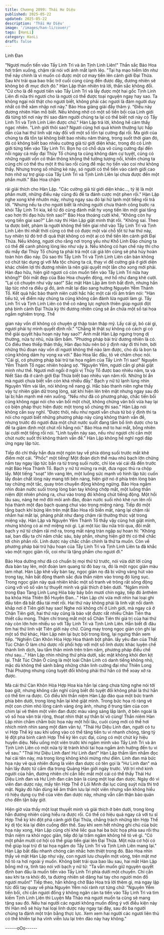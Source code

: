 ```yaml
---
title: Chương 2099: Thái Hư Diệu
published: 2025-05-22
updated: 2025-05-22
description: 'Thái Hư Diệu'
image: '/images/han-li/cover/'
tags: [HanLi]
category: HanLi
draft: false
---
```


Linh Đan

"Ngươi muốn tiến vào Tẩy Linh Trì và ăn Tịnh Linh Liên!" Thần
sắc Bảo Hoa hơi trầm xuống, chậm rãi nói với ánh mắt lạnh lẽo.
"Tại hạ mạo hiểm lớn như thế này chính là vì muốn có được một
cơ may tiến lên cảnh giới Đại Thừa. Sau khi trải qua bao trắc trở
cuối cùng cũng đến được đây, đương nhiên sẽ không bỏ đi mục
đích đó." Hàn Lập thản nhiên trả lời, thần sắc không đổi.
"Cứ cho là để ngươi tiến vào Tẩy Linh Trì và lấy được một hai gốc
Tịnh Linh Liên đi nữa thì ngươi cho là ngươi có thể được toại
nguyện ngay hay sao. Ta không ngại nói thật cho ngươi biết,
không phải các ngươi là đám người duy nhất có thể xâm nhập nơi
này." Bảo Hoa giảng giải đầy thâm ý.
"Điều này đương nhiên Hàn mỗ biết. Nếu không nhờ có một số
tiền bối của Linh giới đã từng tới nơi này thì sao đám người chúng
ta lại có thể biết nơi này có Tẩy Linh Trì và Tịnh Linh Liên được
chứ." Hàn Lập trả lời, không hề cảm thấy ngạc nhiên.
"Linh giới thôi sao? Ngươi cũng hơi quá khinh thường lực hấp dẫn
của hai thứ linh vật này đối với một số tồn tại cường đại rồi. Ma
giới của chúng ta đã tồn tại không biết bao nhiêu năm tháng,
trong suốt thời gian đó, đã có không biết bao nhiêu cường giả từ
giới diện khác, trong đó có Linh giới từng tiến vào Tẩy Linh Trì.
Bọn họ có chỗ dựa vô cùng cường đại đến nỗi ngay cả mấy đại
Thủy Tổ chúng ta cũng không dám cự tuyệt, cũng có những người
vốn có thần thông không thể tưởng tượng nổi, khiến chúng ta
cũng chỉ có thể thu một ít thù lao rồi cũng để mặc họ tiến vào coi
như không thấy. Nhưng trong số những kẻ này, só người có thể
tiến vào cảnh giới cao hơn nhờ sự trợ giúp của Tẩy Linh Trì và
Tịnh Linh Liên lại chưa được đến một phần mười." Bảo Hoa chậm

rãi giải thích cho Hàn Lập.
"Các cường giả từ giới diện khác..., tỷ lệ là một phần mười, những
điều này cũng đủ để ta đánh cược một phen rồi." Hàn Lập nghe
xong khẽ nhướn mày, nhưng ngay sau đó lại hừ lạnh một tiếng rồi
trả lời.
"Nhưng nếu ta cho ngươi biết là những người chưa thành công
bước ra khỏi Tẩy Linh Trì kia, kể từ đó cũng đánh mất hy vọng
tiến lên một giai tầng cao hơn thì đạo hữu tính sao?" Bảo Hoa
thoáng cười khẽ.
"Không còn hy vọng tiến giai sao?" Lần này thì Hàn Lập giật mình
thật rồi.
"Không sai. Theo ta được biết, phàm là người không thể tiến giai
nhờ vào Tẩy Linh Trì và Tịnh Linh Liên thì nhất thời cũng có thể có
được một vài chỗ tốt từ hai thứ này, tuy nhiên từ đó trở đi quả thật
không có một ai có thể tiến lên cảnh giới Đại Thừa. Nếu không,
ngươi cho rằng nơi trọng yếu như Khổ Linh Đảo chúng ta có thể
để canh phòng lỏng lẻo như vậy à. Nếu không có hạn chế này thì
cho dù mấy đại Thủy Tổ chúng ta phải trả một cái giá lớn cũng sẽ
phá hủy hoàn toàn hòn đảo này. Dù sao thì Tẩy Linh Trì và Tịnh
Linh Liên căn bản không có chút tác dụng gì với Ma tộc chúng ta
cả, thay vì để cường giả ở giới diện khác chiếm lợi thì đương
nhiên là nên giải quyết một lần cho xong mới phải. Hàn đạo hữu,
hiện giờ ngươi có còn muốn tiến vào Tẩy Linh Trì nữa hay
không?" Đôi mắt đẹp của Bảo Hoa chuyển động, mơ hồ như đang
khẽ cười.
"Lại có chuyện như vậy sao!" Sắc mặt Hàn Lập âm tình bất định,
nhưng hắn lập tức nhớ ra điều gì đó, ánh mắt lại đảo sang hướng
Nguyên Yểm Thánh Tổ.
Kết quả hắc bào thanh niên cười hắc hắc một cái rồi âm trầm nói:
"Hàn tiểu tử, về điểm này chúng ta cũng không cần đánh lừa
ngươi làm gì. Tẩy Linh Trì và Tịnh Linh Liên có thể có năng lực
nghịch thiên giúp ngươi đột phá bình cảnh Đại Thừa kỳ thì đương
nhiên cũng sẽ ẩn chứa một số tai họa ngầm nghiêm trọng. Thế

gian này vốn dĩ không có chuyện gì thập toàn thập mỹ. Lấy cái gì,
bỏ cái gì, ngươi phải tự mình quyết định rồi."
"Chẳng lẽ thật sự không có cách gì có thể giải quyết hậu hoạn
này hay sao?" Ánh mắt Hàn Lập ngưng trọng dị thường, nửa tự
nhủ, nửa lẩm bẩm.
"Phương pháp bài trừ đương nhiên là có. Có điều theo thiếp thân
thấy, Hàn đạo hữu nên bỏ ý định này đi thì hơn, bởi những thủ
đoạn này vốn dĩ ngươi không thể nào làm được, cho dù là bọn ta
cũng không dám hy vọng xa vời." Bảo Hoa lắc đầu, tỏ vẻ châm
chọc nói.
"Cái gì, có phương pháp bài trừ tai họa ngầm của Tẩy Linh Trì
sao!" Nguyên Yểm Thánh Tổ ngạc nhiên hoảng sợ.
"Nguyên Yểm, ngươi cần gì phải giật mình như thế. Ngươi mới
ngồi ở ngôi vị Thủy Tổ được bao nhiêu năm, ta và Niết Sào đã ở
cảnh giới Đại Thừa biết bao nhiêu vạn năm rồi. Những bí ẩn mà
ngươi chưa biết vẫn còn khá nhiều đấy." Bạch y nữ tử lạnh lùng
nhìn Nguyên Yểm vài lần, nói không nể nang gì.
Hắc bào thanh niên nghe thấy vậy tự nhiên giận dữ trong lòng,
sát khí hiện lên trên mặt nhưng ngay sau đó lại bị hắn mạnh mẽ
nén xuống.
"Nếu như đã có phương pháp, chắc tiền bối cũng không ngại nói
cho vãn bối một chút, không chừng vãn bối vừa hay lại có biện
pháp thực hiện được một trong số chúng thì sao." Hàn Lập nói
không cần suy nghĩ.
"Được thôi, nếu như ngươi vẫn chưa từ bỏ ý định thì ta nói cho
ngươi biết những phương pháp này cũng không thành vấn đề,
nhưng trước đó ngươi đưa một chút nước suốt đang tẩm bổ linh
dược cho ta để ta giám định một chút rồi hẵng nói." Bảo Hoa mở
to hai mắt, bỗng nhiên lại cười một tiếng rồi nói.
"Linh tuyền này sao, nếu như ngươi chỉ cần một chút nước suốt
thì không thành vấn đề." Hàn Lập không hề nghĩ ngợi đáp ứng
ngay lập tức.

Tiếp đó chỉ thấy hắn đưa một ngón tay về phía dòng suối trước
mắt khẽ điểm một cái.
"Phốc" một tiếng!
Một đoàn dịch thể màu nhũ bạch lớn chừng nắm tay ngay lập tức
bắn ra từ trong suối nước, chỉ lóe vài cái đã đến trước mặt Bảo
Hoa Thánh Tổ.
Bạch y nữ tử mừng ra mặt, đưa ngọc thủ ra chộp lấy.
Một tiếng "soạt" lớn vang lên, một luồng sức mạnh vô hình lập tức
cuốn lấy đoàn chất lỏng này mang tới bên nàng, hiện giờ nó ở
phía trên lòng bàn tay chừng một tấc, quay tròn chuyển động
không ngừng.
Bảo Hoa ngắm nhìn đoàn nước suối trong lòng bàn tay không
chớp mắt, một luồng thần niệm đột nhiên phóng ra, chui vào trong
đó không chút tiếng động.
Một hồi lâu sau, nàng hé mở đôi môi anh đào, đoàn nước suối
nhỏ khẽ run lên rồi hóa thành một đạo bạch quang chui vào trong
miệng nàng.
Tiếp đó một tầng bạch khí bừng lên trên mặt Bảo Hoa rồi biến
mất, nàng lại chậm rãi nhắm hai mắt lại, phảng phất như đang
chậm rãi thưởng thức vật trong miệng vậy.
Hàn Lập và Nguyên Yểm Thánh Tổ thấy vậy cũng hơi giật mình,
nhưng không có ai mở miệng nói gì.
Lại một lúc lâu nữa trôi qua, đôi mắt bạch y nữ tử chậm rãi mở ra,
trong mắt nàng tràn ngập sự hoan hỉ:
"Không sai, ban đầu ta chỉ nắm chắc sáu, bảy phần, nhưng hiện
giờ thì có thể chắc tới chín phần rồi. Linh dược này chắc chắn
chính là thứ ta muốn. Còn về phương pháp bài trừ hậu hoạn của
Tẩy Linh Trì và Tịnh Linh Liên ta đã khắc vào một ngọc giản rồi,
coi như là tặng phẩm cho ngươi đi."

Bảo Hoa dường như đã có chuẩn bị mọi thứ từ trước, nói vừa dứt
lời cũng đưa bàn tay lên, một đoàn lam quang từ đó bay ra, đó là
một ngọc giản màu lam nhạt.
Hàn Lập khẽ vẫy bàn tay, ngọc giản nọ đã bị vững vàng hút vào
trong tay, hắn bất động thanh sắc đưa thần niệm vào trong đó
lùng sục.
Trong ngọc giản này quả nhiên khắc một số tranh vẽ trông rất
sống động cùng với vô số văn tự thuyết minh và giải thích ở bên
dưới.
"Ngâm mình trong Đạo Tàng Linh Lung Hỏa bảy bảy bốn mươi
chín ngày, tiếp đó ănthêm ba khỏa Hóa Thiên Bổ Huyền Đan..."
Hàn Lập chỉ vừa mới nhìn hai loại ghi đầu tiên đã bắt đầu tái mét
rồi.
Hai thứ này không phải là linh vật nổi danh khắp nơi ở Tiên giới
hay sao! Nghe nói không chỉ ở Linh giới, mà ngay cả ở Chân Tiên
giới, hai thứ này cũng là bảo vật được rất nhiều Chân Tiên tha
thiết cầu mong. Thậm chí trong mắt một số Chân Tiên thì giá trị
của hai thứ này còn lớn hơn nhiều so với Tẩy Linh Trì và Tịnh
Linh Liên.
Hắn biết đi đâu tìm hai thứ linh vật Tiên giới này chứ.
Cũng may trong ngọc giản còn ghi lại một số thứ khác, Hàn Lập
nén lại bực bội trong lòng, lại ngưng thần xem tiếp.
"Nghiền Càn Khôn Hòa Hợp Hoa thành bột phấn. lấy yêu đan của
Thất Túc Chân Ô làm chủ dược rồi phối hợp với một số linh dược
khác luyện chế thành linh dịch, lau tẩm thân mình trên trăm năm,
phương pháp điều chế như sau..." Hàn Lập nhìn những thứ phía
dưới, sắc mặt không khỏi đen kịt lại.
Thất Túc Chân Ô cũng là một loài Chân Linh có danh tiếng không
nhỏ, mặc dù không thể sảnh bằng những chân linh cường đại
như Thiên Long Thải Phượng nhưng cũng tuyệt đối không phải
thứ hắn có thể xoay xở ra được.

Mà cái thứ Càn Khôn Hòa Hợp Hoa kia hắn lại càng chưa từng
nghe nói tới bao giờ, nhưng không cần nghĩ cũng biết đó tuyệt đối
không phải là thứ hắn có thể tìm ra được.
Có điều khi thần niệm Hàn Lập đảo qua một bức tranh phía bên
dưới, trong lòng hắn lại khẽ giật mình.
Trong bức họa rõ ràng vẽ một con chim nhỏ lông cánh vàng óng
ánh, nhưng ở trung tâm của con chim lại vẽ thêm một viên đan
được màu vàng sáng lấp lánh, ở bên ngoài là vô số hoa văn trải
rộng, thoạt nhìn thật sự thần bí vô cùng!
Thần niêm Hàn Lập nhìn chằm chằm bức họa này một hồi lâu,
cuói cùng mới có thể hơi nhích mình nhìn sang một đám văn tự.
"Thái Hư Diệu Linh đan, người có tu vi Hợp Thể kỳ sau khi uống
vào có thể tăng tiến tu vi nhanh chóng, tăng tỷ lệ đột phá bình
cảnh Hợp Thể kỳ lên cực đại, cũng có một chút kỳ hiệu huyền
diệu. Nếu uống một viên trước khi ngâm mình vào Tẩy Linh Trì và
ăn Tịnh Linh Liên có một nửa tỷ lệ tránh khỏi tai họa ngầm ảnh
hưởng đến tu vi về sau."
"Thái Hư Diệu Linh đan! Hư Linh đan!" Hàn Lập thầm lẩm nhẩm
đọc hai cái tên này, mà trong lòng không khỏi mừng như điên.
Linh đan mà bức họa này vẽ quả nhiên đúng là viên đan dược có
tên gọi là "Hư Linh đan" mà hắn lấy được từ cấm địa trong Quảng
Hàn giới ngày trước.
Với trí nhớ kinh người của hắn, đương nhiên chỉ cần liếc mắt một
cái có thể thấy Thái Hư Diệu Linh đan và Hư Linh đan căn bản là
cùng một loại đan dược.
Ngày đó vì viên đan dược này, mấy tên Hợp Thể ở Lôi Minh đại
lục cũng suýt nữa thì trở mặt.
Ngày đó hắn dùng kế âm thầm lưu lại một viên nhưng vẫn không
hiểu rõ hiệu dụng cụ thể của viên đan dược này, nhưng vẫn cẩn
thận bảo quản cho đến tận bây giờ.

Hiện giờ vừa thấy một loạt thuyết minh và giải thích ở bên dưới,
trong lòng hắn đương nhiên cũng hiểu ra được rồi.
Có thể có hiệu quả ngay cả với tu sĩ Hợp Thể kỳ khi đột phá cảnh
giới Đại Thừa, chẳng trách những tên Hợp Thể kỳ dị tộc kia lại
điên cuồng đến thế.
Sau khi xem hết những ghi chú của bức họa này xong, Hàn Lập
cũng chỉ khẽ liếc qua hai ba bức họa phía sau rồi thu thần niệm ra
khỏi ngọc giản, tiếp đó lại trầm ngâm không hề tỏ vẻ gì.
"Có một phần mười cơ hội có thể giúp tiến giai lên Đại Thừa. Một
nửa cơ hội có thể giúp loại trừ đi tai họa ngầm do Tẩy Linh Trì và
Tịnh Linh Liên mang lại."
Hàn Lập bắt đầu nhanh chóng cân nhắc hơn thiệt trong đó.
Bảo Hoa nhìn thấy vẻ mặt Hàn Lập như vậy, con ngươi lưu
chuyển một vòng, trên mặt mơ hồ tỏ ra hơi ngoài ý muốn.
Không biết trải qua bao lâu sau, hai mắt Hàn Lập bỗng mở ra, tỉnh
táo nói với bạch y nữ tử:
"Ta vẫn muốn giữ nguyên quyết định ban đầu là muốn tiến vào
Tẩy Linh Trì phía dưới một chuyến. Chỉ cần sau khi ta ra khỏi đó,
ta đương nhiên sẽ dâng hai tay cho ngươi món đồ ngươi muốn!"
Tiếp theo, hắn không chờ Bảo Hoa trả lời thêm gì, mà ngay lập
tức đổi tay quay về phía Nguyên Yểm nói rành rọt từng chữ:
"Nguyên Yểm tiền bối, chỉ cần ngươi đồng ý không ngăn cản ta
tiến vào Tẩy Linh Trì và tìm kiếm Tịnh Linh Liên thì Luyện Ma
Thảo mà ngươi muốn ta cũng sẽ mang tặng sau đó. Nếu hai
người các ngươi không muốn đồng ý với điều kiện này thì Hàn mỗ
sẽ hủy hai loại linh dược này ngay tại đây, sau đó ba người chúng
ta đánh một trận bằng thực lực. Xem xem hai người các ngươi
liên thủ có thể khiến tại hạ vĩnh viễn lưu lại trên đảo này hay
không."

------oOo------
